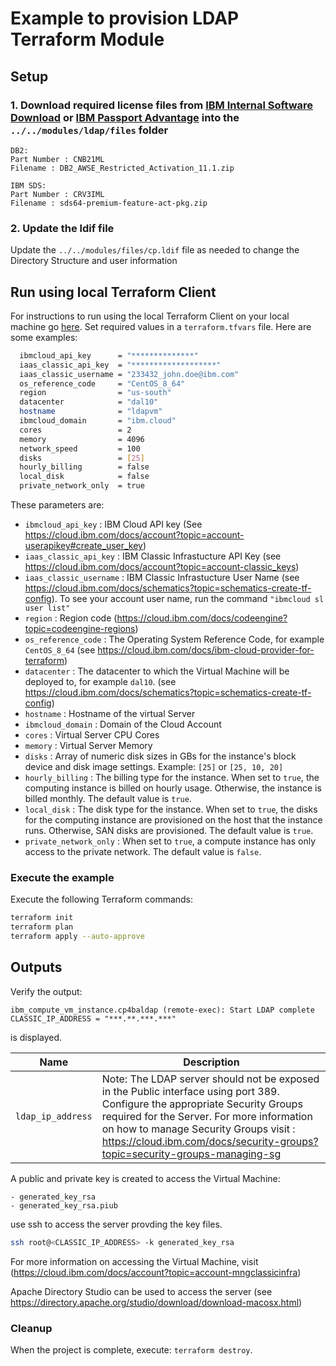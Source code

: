 
# Example to provision LDAP Terraform Module

## Setup

### 1. Download required license files from [IBM Internal Software Download](https://w3-03.ibm.com/software/xl/download/ticket.wss) or [IBM Passport Advantage](https://www.ibm.com/software/passportadvantage/) into the  `../../modules/ldap/files` folder

```console
DB2:
Part Number : CNB21ML
Filename : DB2_AWSE_Restricted_Activation_11.1.zip

IBM SDS:
Part Number : CRV3IML
Filename : sds64-premium-feature-act-pkg.zip
```

### 2. Update the ldif file

Update the `../../modules/files/cp.ldif` file as needed to change the Directory Structure and user information

## Run using local Terraform Client

For instructions to run using the local Terraform Client on your local machine go [here](../Using_Terraform.md).
Set required values in a `terraform.tfvars` file.  Here are some examples:

```bash
  ibmcloud_api_key      = "**************"
  iaas_classic_api_key  = "*******************"
  iaas_classic_username = "233432_john.doe@ibm.com"
  os_reference_code     = "CentOS_8_64"
  region                = "us-south"
  datacenter            = "dal10"
  hostname              = "ldapvm"
  ibmcloud_domain       = "ibm.cloud" 
  cores                 = 2
  memory                = 4096
  network_speed         = 100
  disks                 = [25]
  hourly_billing        = false
  local_disk            = false
  private_network_only  = true
```

These parameters are:

- `ibmcloud_api_key`        : IBM Cloud API key (See https://cloud.ibm.com/docs/account?topic=account-userapikey#create_user_key)
- `iaas_classic_api_key`    : IBM Classic Infrastucture API Key (see https://cloud.ibm.com/docs/account?topic=account-classic_keys)
- `iaas_classic_username`   : IBM Classic Infrastucture User Name (see https://cloud.ibm.com/docs/schematics?topic=schematics-create-tf-config). To see your account user name, run the command `"ibmcloud sl user list"`
- `region`                  : Region code (https://cloud.ibm.com/docs/codeengine?topic=codeengine-regions)
- `os_reference_code`       : The Operating System Reference Code, for example `CentOS_8_64` (see https://cloud.ibm.com/docs/ibm-cloud-provider-for-terraform)
- `datacenter`              : The datacenter to which the Virtual Machine will be deployed to, for example `dal10`. (see https://cloud.ibm.com/docs/schematics?topic=schematics-create-tf-config)
- `hostname`                : Hostname of the virtual Server
- `ibmcloud_domain`         : Domain of the Cloud Account
- `cores`                   : Virtual Server CPU Cores
- `memory`                  : Virtual Server Memory
- `disks`                   : Array of numeric disk sizes in GBs for the instance's block device and disk image settings. Example: `[25]` or `[25, 10, 20]`  
- `hourly_billing`          : The billing type for the instance. When set to `true`, the computing instance is billed on hourly usage. Otherwise, the instance is billed monthly. The default value is `true`.
- `local_disk`              : The disk type for the instance. When set to `true`, the disks for the computing instance are provisioned on the host that the instance runs. Otherwise, SAN disks are provisioned. The default value is `true`.
- `private_network_only`    : When set to `true`, a compute instance has only access to the private network. The default value is `false`. 

### Execute the example

Execute the following Terraform commands:

```bash
terraform init
terraform plan
terraform apply --auto-approve
```

## Outputs

Verify the output:

```console
ibm_compute_vm_instance.cp4baldap (remote-exec): Start LDAP complete
CLASSIC_IP_ADDRESS = "***.**.***.***"
```

is displayed.

| Name                 | Description                                                                                                                                |
| -------------------- | ------------------------------------------------------------------------------------------------------------------------------------------ |
| `ldap_ip_address` | Note: The LDAP server should not be exposed in the Public interface using port 389. Configure the appropriate Security Groups required for the Server. For more information on how to manage Security Groups visit : https://cloud.ibm.com/docs/security-groups?topic=security-groups-managing-sg |

A public and private key is created to access the Virtual Machine:

```console
- generated_key_rsa
- generated_key_rsa.piub
```

use ssh to access the server provding the key files.

```bash
ssh root@<CLASSIC_IP_ADDRESS> -k generated_key_rsa
```

For more information on accessing the Virtual Machine, visit (https://cloud.ibm.com/docs/account?topic=account-mngclassicinfra)

Apache Directory Studio can be used to access the server (see https://directory.apache.org/studio/download/download-macosx.html)

### Cleanup

When the project is complete, execute: `terraform destroy`.


